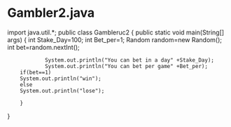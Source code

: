 # Gambler2.java
import java.util.*;
public class Gambleruc2
{
        public static void main(String[] args)
        {
                int Stake_Day=100;
                int Bet_per=1; 
                Random random=new Random();		
                int bet=random.nextInt();

                System.out.println("You can bet in a day" +Stake_Day);
                System.out.println("You can bet per game" +Bet_per);
		if(bet==1)
		System.out.println("win");
		else
		System.out.println("lose");

        }
}
